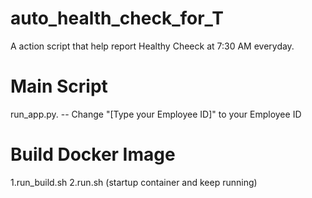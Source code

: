 # auto_health_check_for_T

A action script that help report Healthy Cheeck at 7:30 AM everyday.

<h1>Main Script</h1>

run_app.py. -- Change "[Type your Employee ID]" to your Employee ID


<h1>Build Docker Image</h1>

1.run_build.sh 
2.run.sh  (startup container and keep running)

